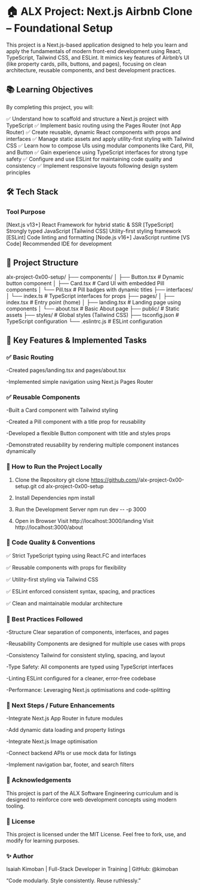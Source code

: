 # 🏠 ALX Project: Next.js Airbnb Clone – Foundational Setup
This project is a Next.js-based application designed to help you learn and apply the fundamentals of modern front-end development using React, TypeScript, Tailwind CSS, and ESLint. It mimics key features of Airbnb’s UI (like property cards, pills, buttons, and pages), focusing on clean architecture, reusable components, and best development practices.

## 📚 Learning Objectives
By completing this project, you will:

✅ Understand how to scaffold and structure a Next.js project with TypeScript
✅ Implement basic routing using the Pages Router (not App Router)
✅ Create reusable, dynamic React components with props and interfaces
✅ Manage static assets and apply utility-first styling with Tailwind CSS
✅ Learn how to compose UIs using modular components like Card, Pill, and Button
✅ Gain experience using TypeScript interfaces for strong type safety
✅ Configure and use ESLint for maintaining code quality and consistency
✅ Implement responsive layouts following design system principles  

## 🛠️ Tech Stack
### Tool	Purpose
[Next.js v13+]	React Framework for hybrid static & SSR
[TypeScript]	Strongly typed JavaScript
[Tailwind CSS]	Utility-first styling framework
[ESLint]	Code linting and formatting
[Node.js v16+]	JavaScript runtime
[VS Code]	Recommended IDE for development  

## 📁 Project Structure
alx-project-0x00-setup/
├── components/
│   ├── Button.tsx       # Dynamic button component
│   ├── Card.tsx         # Card UI with embedded Pill components
│   └── Pill.tsx         # Pill badges with dynamic titles
├── interfaces/
│   └── index.ts         # TypeScript interfaces for props
├── pages/
│   ├── index.tsx        # Entry point (home)
│   ├── landing.tsx      # Landing page using components
│   └── about.tsx        # Basic About page
├── public/              # Static assets
├── styles/              # Global styles (Tailwind CSS)
├── tsconfig.json        # TypeScript configuration
└── .eslintrc.js         # ESLint configuration

## 🚦 Key Features & Implemented Tasks
### ✅ Basic Routing

-Created pages/landing.tsx and pages/about.tsx

-Implemented simple navigation using Next.js Pages Router

### ✅ Reusable Components

-Built a Card component with Tailwind styling

-Created a Pill component with a title prop for reusability

-Developed a flexible Button component with title and styles props

-Demonstrated reusability by rendering multiple component instances dynamically

### 🧪 How to Run the Project Locally
1. Clone the Repository
git clone https://github.com/<your-username>/alx-project-0x00-setup.git
cd alx-project-0x00-setup

2. Install Dependencies
npm install

4. Run the Development Server
npm run dev -- -p 3000

6. Open in Browser
Visit http://localhost:3000/landing
Visit http://localhost:3000/about
### 🧹 Code Quality & Conventions
✅ Strict TypeScript typing using React.FC and interfaces

✅ Reusable components with props for flexibility

✅ Utility-first styling via Tailwind CSS

✅ ESLint enforced consistent syntax, spacing, and practices

✅ Clean and maintainable modular architecture

### 🎯 Best Practices Followed
-Structure Clear separation of components, interfaces, and pages

-Reusability Components are designed for multiple use cases with props

-Consistency Tailwind for consistent styling, spacing, and layout

-Type Safety: All components are typed using TypeScript interfaces

-Linting ESLint configured for a cleaner, error-free codebase

-Performance: Leveraging Next.js optimisations and code-splitting

### 🚀 Next Steps / Future Enhancements
-Integrate Next.js App Router in future modules

-Add dynamic data loading and property listings

-Integrate Next.js Image optimisation

-Connect backend APIs or use mock data for listings

-Implement navigation bar, footer, and search filters

### 🙌 Acknowledgements
This project is part of the ALX Software Engineering curriculum and is designed to reinforce core web development concepts using modern tooling.

### 📄 License
This project is licensed under the MIT License. Feel free to fork, use, and modify for learning purposes.

### ✨ Author
Isaiah Kimoban | Full-Stack Developer in Training | GitHub: @kimoban

“Code modularly. Style consistently. Reuse ruthlessly.”
